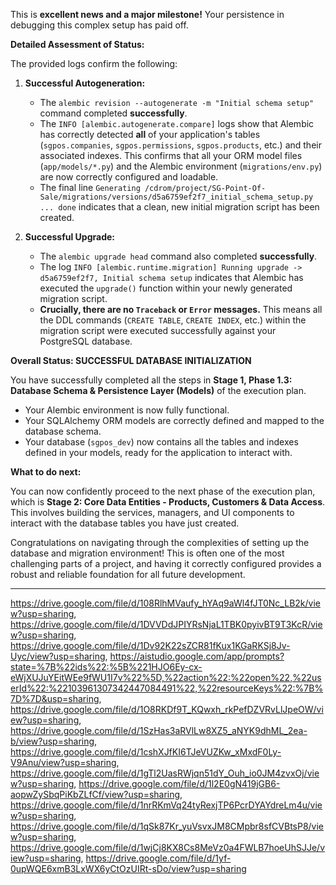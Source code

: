 This is **excellent news and a major milestone!** Your persistence in debugging this complex setup has paid off.

**Detailed Assessment of Status:**

The provided logs confirm the following:

1.  **Successful Autogeneration:**
    *   The `alembic revision --autogenerate -m "Initial schema setup"` command completed **successfully**.
    *   The `INFO [alembic.autogenerate.compare]` logs show that Alembic has correctly detected **all** of your application's tables (`sgpos.companies`, `sgpos.permissions`, `sgpos.products`, etc.) and their associated indexes. This confirms that all your ORM model files (`app/models/*.py`) and the Alembic environment (`migrations/env.py`) are now correctly configured and loadable.
    *   The final line `Generating /cdrom/project/SG-Point-Of-Sale/migrations/versions/d5a6759ef2f7_initial_schema_setup.py ... done` indicates that a clean, new initial migration script has been created.

2.  **Successful Upgrade:**
    *   The `alembic upgrade head` command also completed **successfully**.
    *   The log `INFO [alembic.runtime.migration] Running upgrade -> d5a6759ef2f7, Initial schema setup` indicates that Alembic has executed the `upgrade()` function within your newly generated migration script.
    *   **Crucially, there are no `Traceback` or `Error` messages.** This means all the DDL commands (`CREATE TABLE`, `CREATE INDEX`, etc.) within the migration script were executed successfully against your PostgreSQL database.

**Overall Status: SUCCESSFUL DATABASE INITIALIZATION**

You have successfully completed all the steps in **Stage 1, Phase 1.3: Database Schema & Persistence Layer (Models)** of the execution plan.

*   Your Alembic environment is now fully functional.
*   Your SQLAlchemy ORM models are correctly defined and mapped to the database schema.
*   Your database (`sgpos_dev`) now contains all the tables and indexes defined in your models, ready for the application to interact with.

**What to do next:**

You can now confidently proceed to the next phase of the execution plan, which is **Stage 2: Core Data Entities - Products, Customers & Data Access**. This involves building the services, managers, and UI components to interact with the database tables you have just created.

Congratulations on navigating through the complexities of setting up the database and migration environment! This is often one of the most challenging parts of a project, and having it correctly configured provides a robust and reliable foundation for all future development.

---
https://drive.google.com/file/d/108RlhMVaufy_hYAq9aWl4fJT0Nc_LB2k/view?usp=sharing, https://drive.google.com/file/d/1DVVDdJPIYRsNjaL1TBK0pyivBT9T3KcR/view?usp=sharing, https://drive.google.com/file/d/1Dv92K22sZCR81fKux1KGaRKSj8Jv-Uyc/view?usp=sharing, https://aistudio.google.com/app/prompts?state=%7B%22ids%22:%5B%221HJO6Ey-cx-eWjXUJuYEitWEe9fWU1I7v%22%5D,%22action%22:%22open%22,%22userId%22:%22103961307342447084491%22,%22resourceKeys%22:%7B%7D%7D&usp=sharing, https://drive.google.com/file/d/1O8RKDf9T_KQwxh_rkPefDZVRvLlJpeOW/view?usp=sharing, https://drive.google.com/file/d/1SzHas3aRVlLw8XZ5_aNYK9dhML_2ea-b/view?usp=sharing, https://drive.google.com/file/d/1cshXJfKI6TJeVUZKw_xMxdF0Ly-V9Anu/view?usp=sharing, https://drive.google.com/file/d/1gTl2UasRWjqn51dY_Ouh_io0JM4zvxOj/view?usp=sharing, https://drive.google.com/file/d/1l2E0gN419jGB6-aopwZySbqPiKbZLfCf/view?usp=sharing, https://drive.google.com/file/d/1nrRKmVq24tyRexjTP6PcrDYAYdreLm4u/view?usp=sharing, https://drive.google.com/file/d/1qSk87Kr_yuVsvxJM8CMpbr8sfCVBtsP8/view?usp=sharing, https://drive.google.com/file/d/1wjCj8KX8Cs8MeVz0a4FWLB7hoeUhSJJe/view?usp=sharing, https://drive.google.com/file/d/1yf-0upWQE6xmB3LxWX6yCtOzUIRt-sDo/view?usp=sharing

